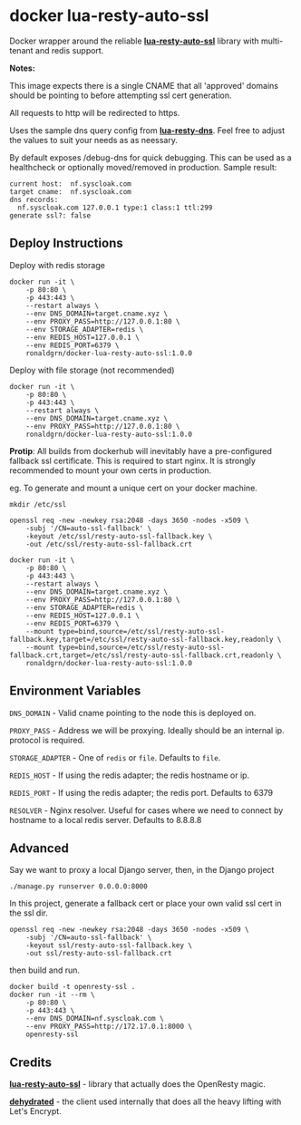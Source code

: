 # docker lua-resty-auto-ssl

Docker wrapper around the reliable **[lua-resty-auto-ssl](https://github.com/GUI/lua-resty-auto-ssl)** library with multi-tenant and redis support.

**Notes:**

This image expects there is a single CNAME that all 'approved' domains should be pointing to before attempting ssl cert generation.

All requests to http will be redirected to https.

Uses the sample dns query config from **[lua-resty-dns](https://github.com/openresty/lua-resty-dns)**. Feel free to adjust the values to suit your needs as as neessary.

By default exposes /debug-dns for quick debugging. This can be used as a healthcheck or optionally moved/removed in production. Sample result:

```
current host:  nf.syscloak.com
target cname:  nf.syscloak.com
dns records:
  nf.syscloak.com 127.0.0.1 type:1 class:1 ttl:299
generate ssl?: false
```


## Deploy Instructions

Deploy with redis storage
```
docker run -it \
    -p 80:80 \
    -p 443:443 \
    --restart always \
    --env DNS_DOMAIN=target.cname.xyz \
    --env PROXY_PASS=http://127.0.0.1:80 \
    --env STORAGE_ADAPTER=redis \
    --env REDIS_HOST=127.0.0.1 \
    --env REDIS_PORT=6379 \
    ronaldgrn/docker-lua-resty-auto-ssl:1.0.0
```

Deploy with file storage (not recommended)
```
docker run -it \
    -p 80:80 \
    -p 443:443 \
    --restart always \
    --env DNS_DOMAIN=target.cname.xyz \
    --env PROXY_PASS=http://127.0.0.1:80 \
    ronaldgrn/docker-lua-resty-auto-ssl:1.0.0
```

**Protip**: All builds from dockerhub will inevitably have a pre-configured fallback ssl certificate. This is required to start nginx. It is strongly recommended to mount your own certs in production.

eg. To generate and mount a unique cert on your docker machine.
```
mkdir /etc/ssl
```
```
openssl req -new -newkey rsa:2048 -days 3650 -nodes -x509 \
    -subj '/CN=auto-ssl-fallback' \
    -keyout /etc/ssl/resty-auto-ssl-fallback.key \
    -out /etc/ssl/resty-auto-ssl-fallback.crt
```
```
docker run -it \
    -p 80:80 \
    -p 443:443 \
    --restart always \
    --env DNS_DOMAIN=target.cname.xyz \
    --env PROXY_PASS=http://127.0.0.1:80 \
    --env STORAGE_ADAPTER=redis \
    --env REDIS_HOST=127.0.0.1 \
    --env REDIS_PORT=6379 \
    --mount type=bind,source=/etc/ssl/resty-auto-ssl-fallback.key,target=/etc/ssl/resty-auto-ssl-fallback.key,readonly \
    --mount type=bind,source=/etc/ssl/resty-auto-ssl-fallback.crt,target=/etc/ssl/resty-auto-ssl-fallback.crt,readonly \
    ronaldgrn/docker-lua-resty-auto-ssl:1.0.0
```

## Environment Variables

`DNS_DOMAIN` - Valid cname pointing to the node this is deployed on.

`PROXY_PASS` - Address we will be proxying. Ideally should be an internal ip. protocol is required.

`STORAGE_ADAPTER` - One of `redis` or `file`. Defaults to `file`.

`REDIS_HOST` - If using the redis adapter; the redis hostname or ip.

`REDIS_PORT` - If using the redis adapter; the redis port. Defaults to 6379

`RESOLVER` - Nginx resolver. Useful for cases where we need to connect by hostname to a local redis server. Defaults to 8.8.8.8


## Advanced
Say we want to proxy a local Django server, then, in the Django project

```
./manage.py runserver 0.0.0.0:8000
```

In this project, generate a fallback cert or place your own valid ssl cert in the ssl dir.
```
openssl req -new -newkey rsa:2048 -days 3650 -nodes -x509 \
    -subj '/CN=auto-ssl-fallback' \
    -keyout ssl/resty-auto-ssl-fallback.key \
    -out ssl/resty-auto-ssl-fallback.crt
```

then build and run.
```
docker build -t openresty-ssl .
docker run -it --rm \
    -p 80:80 \
    -p 443:443 \
    --env DNS_DOMAIN=nf.syscloak.com \
    --env PROXY_PASS=http://172.17.0.1:8000 \
    openresty-ssl
```


## Credits

**[lua-resty-auto-ssl](https://github.com/GUI/lua-resty-auto-ssl)** - library that actually does the OpenResty magic.

**[dehydrated](https://github.com/lukas2511/dehydrated)** - the client used internally that does all the heavy lifting with Let's Encrypt.